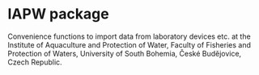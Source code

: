 
<!-- README.md is generated from README.Rmd. Please edit that file -->

# IAPW package

Convenience functions to import data from laboratory devices etc. at the
Institute of Aquaculture and Protection of Water, Faculty of Fisheries
and Protection of Waters, University of South Bohemia, České Budějovice,
Czech Republic.
